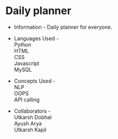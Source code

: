 # Daily planner
- Information - Daily planner for everyone.


- Languages Used - <br/>
Python <br/>
HTML <br/>
CSS <br/>
Javascript <br/>
MySQL <br/>

- Concepts Used - <br/>
NLP <br/>
OOPS <br/>
API calling <br/>



- Collaborators - <br/>
Utkarsh Dobhal <br/>
Ayush Arya <br/>
Utkarsh Kapil <br/>
